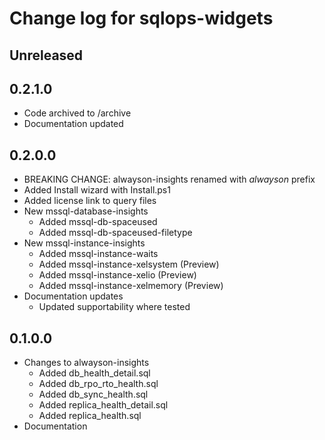 # Change log for sqlops-widgets

## Unreleased

## 0.2.1.0

- Code archived to /archive
- Documentation updated

## 0.2.0.0

- BREAKING CHANGE: alwayson-insights renamed with _alwayson_ prefix
- Added Install wizard with Install.ps1
- Added license link to query files
- New mssql-database-insights
  - Added mssql-db-spaceused
  - Added mssql-db-spaceused-filetype
- New mssql-instance-insights
  - Added mssql-instance-waits
  - Added mssql-instance-xelsystem (Preview)
  - Added mssql-instance-xelio (Preview)
  - Added mssql-instance-xelmemory (Preview)
- Documentation updates
  - Updated supportability where tested

## 0.1.0.0

- Changes to alwayson-insights
  - Added db_health_detail.sql
  - Added db_rpo_rto_health.sql
  - Added db_sync_health.sql
  - Added replica_health_detail.sql
  - Added replica_health.sql
- Documentation
